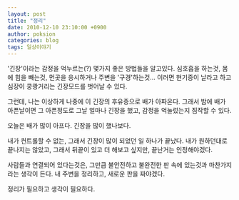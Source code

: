 ```yaml
---
layout: post
title: "정리"
date: 2010-12-10 23:10:00 +0900
author: poksion
categories: blog
tags: 일상이야기
---
```


'긴장'이라는 감정을 억누르는(?) 몇가지 좋은 방법들을 알고있다. 심호흡을 하는것, 몸에 힘을 빼는것, 먼곳을 응시하거나 주변을 '구경'하는것... 이러면 현기증이 날라고 하고 심장이 쿵쾅거리는 긴장모드를 벗어날 수 있다.

그런데, 나는 이상하게 나중에 이 긴장의 후유증으로 배가 아파온다. 그래서 밤에 배가 아픈날이면 그 아픈정도로 그날 얼마나 긴장을 했고, 감정을 억눌렀는지 짐작할 수 있다.

오늘은 배가 많이 아프다. 긴장을 많이 했나보다.

내가 컨트롤할 수 없는, 그래서 긴장이 많이 되었던 일 하나가 끝났다. 내가 원하던대로 끝나지는 않았고, 그래서 뒤끝이 있고 더 해보고 싶지만, 끝난거는 인정해야겠다.

사람들과 연결되어 있다는것은, 그만큼 불안전하고 불완전한 판 속에 있는것과 마찬가지라는 생각이 든다. 내 주변을 정리하고, 새로운 판을 짜야겠다.

정리가 필요하고 생각이 필요하다.

